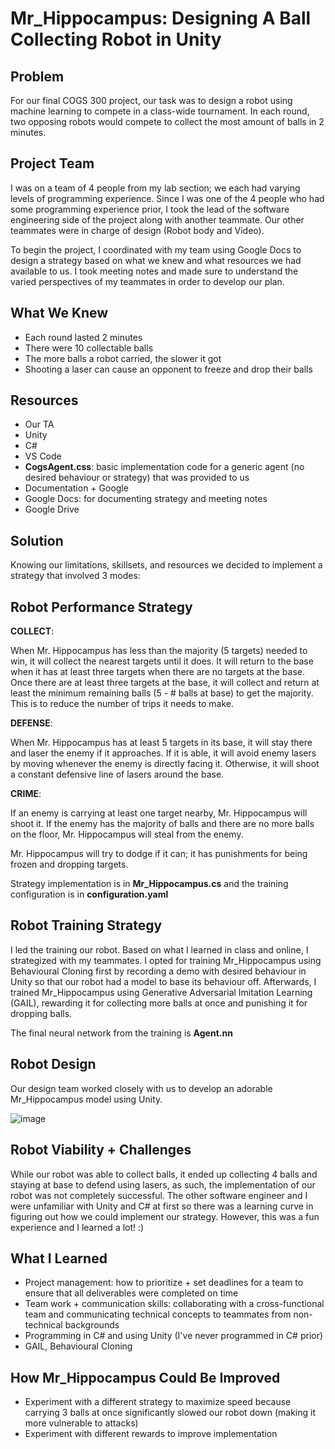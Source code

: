 # Mr_Hippocampus: Designing A Ball Collecting Robot in Unity

## Problem
For our final COGS 300 project, our task was to design a robot using machine learning to compete in a class-wide tournament. In each round, two opposing robots would compete 
to collect the most amount of balls in 2 minutes. 

## Project Team
I was on a team of 4 people from my lab section; we each had varying levels of programming experience. Since I was one of the 4 people who had some programming experience 
prior, I took the lead of the software engineering side of the project along with another teammate. Our other teammates were in charge of 
design (Robot body and Video).

To begin the project, I coordinated with my team using Google Docs to design a strategy based on what we knew and what resources we had available to us. I
took meeting notes and made sure to understand the varied perspectives of my teammates in order to develop our plan.

## What We Knew
- Each round lasted 2 minutes
- There were 10 collectable balls
- The more balls a robot carried, the slower it got
- Shooting a laser can cause an opponent to freeze and drop their balls

## Resources
- Our TA
- Unity
- C#
- VS Code
- **CogsAgent.css**: basic implementation code for a generic agent (no desired behaviour or strategy) that was provided to us 
- Documentation + Google
- Google Docs: for documenting strategy and meeting notes
- Google Drive

## Solution
Knowing our limitations, skillsets, and resources we decided to implement a strategy that involved 3 modes: 

## Robot Performance Strategy

**COLLECT**:

When Mr. Hippocampus has less than the majority (5 targets) needed to win,
it will collect the nearest targets until it does. It will return to the base
when it has at least three targets when there are no targets at the base. Once there are
at least three targets at the base, it will collect and return at least the minimum remaining balls 
(5 - # balls at base) to get the majority. This is to reduce the number of trips it needs to make.

**DEFENSE**:

When Mr. Hippocampus has at least 5 targets in its base, it will stay there and
laser the enemy if it approaches. If it is able, it will avoid enemy lasers by
moving whenever the enemy is directly facing it. Otherwise, it will shoot a constant
defensive line of lasers around the base. 

**CRIME**:

If an enemy is carrying at least one target nearby, Mr. Hippocampus will shoot it. 
If the enemy has the majority of balls and there are no more balls on the floor, 
Mr. Hippocampus will steal from the enemy. 

Mr. Hippocampus will try to dodge if it can; it has punishments for being frozen and dropping
targets.

Strategy implementation is in **Mr_Hippocampus.cs** and the training configuration is in **configuration.yaml**

## Robot Training Strategy

I led the training our robot. Based on what I learned in class and online, I strategized with my teammates. 
I opted for training Mr_Hippocampus using Behavioural Cloning first by recording a demo with desired behaviour in Unity so that our
robot had a model to base its behaviour off. Afterwards, I trained Mr_Hippocampus using 
Generative Adversarial Imitation Learning (GAIL), rewarding it for collecting more balls at once and punishing it for 
dropping balls.

The final neural network from the training is **Agent.nn**

## Robot Design

Our design team worked closely with us to develop an adorable Mr_Hippocampus model using Unity.

![image](https://user-images.githubusercontent.com/70073029/186763200-95f71ae1-2af0-4cde-94cb-b2528d37463c.png)

## Robot Viability + Challenges

While our robot was able to collect balls, it ended up collecting 4 balls and staying at base to defend using lasers, as such,
the implementation of our robot was not completely successful. The other software engineer and I were unfamiliar with Unity and C# at first so there was a learning curve in figuring out how we could implement our strategy. However, this was a fun experience and I learned a lot! :)

## What I Learned 
- Project management: how to prioritize + set deadlines for a team to ensure that all deliverables were completed on time
- Team work + communication skills: collaborating with a cross-functional team and communicating technical concepts to teammates from
non-technical backgrounds
- Programming in C# and using Unity (I've never programmed in C# prior)
- GAIL, Behavioural Cloning

## How Mr_Hippocampus Could Be Improved
- Experiment with a different strategy to maximize speed because carrying 3 balls at once significantly slowed our robot down (making it more 
vulnerable to attacks)
- Experiment with different rewards to improve implementation
